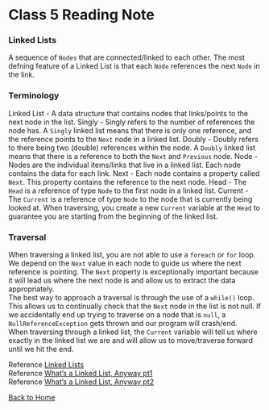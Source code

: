 # Class 5 Reading Note

### Linked Lists

A sequence of `Nodes` that are connected/linked to each other. The most defning feature of a Linked List is that each `Node` references the next `Node` in the link.

### Terminology

Linked List - A data structure that contains nodes that links/points to the next node in the list.
Singly - Singly refers to the number of references the node has. A `Singly` linked list means that there is only one reference, and the reference points to the `Next` node in a linked list.
Doubly - Doubly refers to there being two (double) references within the node. A `Doubly` linked list means that there is a reference to both the `Next` and `Previous` node.
Node - Nodes are the individual items/links that live in a linked list. Each node contains the data for each link.
Next - Each node contains a property called `Next`. This property contains the reference to the next node.
Head - The `Head` is a reference of type `Node` to the first node in a linked list.
Current - The `Current` is a reference of type `Node` to the node that is currently being looked at. When traversing, you create a new `Current` variable at the `Head` to guarantee you are starting from the beginning of the linked list.

### Traversal

When traversing a linked list, you are not able to use a `foreach` or `for` loop. We depend on the `Next` value in each node to guide us where the next reference is pointing. The `Next` property is exceptionally important because it will lead us where the next node is and allow us to extract the data appropriately.  
The best way to approach a traversal is through the use of a `while()` loop. This allows us to continually check that the `Next` node in the list is not null. If we accidentally end up trying to traverse on a node that is `null`, a `NullReferenceException` gets thrown and our program will crash/end.  
When traversing through a linked list, the `Current` variable will tell us where exactly in the linked list we are and will allow us to move/traverse forward until we hit the end.

Reference [Linked Lists](https://codefellows.github.io/common_curriculum/data_structures_and_algorithms/Code_401/class-05/resources/singly_linked_list.html)  
Reference [What’s a Linked List, Anyway pt1](https://medium.com/basecs/whats-a-linked-list-anyway-part-1-d8b7e6508b9d)  
Reference [What’s a Linked List, Anyway pt2](https://medium.com/basecs/whats-a-linked-list-anyway-part-2-131d96f71996)

[Back to Home](../../README.md)
